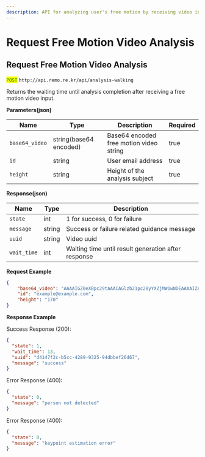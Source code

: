 ```yaml
---
description: API for analyzing user's free motion by receiving video input.
---
```


# Request Free Motion Video Analysis

## Request Free Motion Video Analysis

<mark style="color:green;">`POST`</mark> `http://api.remo.re.kr/api/analysis-walking`

Returns the waiting time until analysis completion after receiving a free motion video input.

**Parameters(json)**

| Name           | Type                   | Description                             | Required |
| -------------- | ---------------------- | --------------------------------------- | -------- |
| `base64_video` | string(base64 encoded) | Base64 encoded free motion video string | true     |
| `id`           | string                 | User email address                      | true     |
| `height`       | string                 | Height of the analysis subject          | true     |

**Response(json)**

| Name        | Type   | Description                                         |
| ----------- | ------ | --------------------------------------------------- |
| `state`     | int    | 1 for success, 0 for failure                        |
| `message`   | string | Success or failure related guidance message         |
| `uuid`      | string | Video uuid                                          |
| `wait_time` | int    | Waiting time until result generation after response |

**Request Example**

```json
{
    "base64_video": "AAAAIGZ0eXBpc29tAAACAGlzb21pc28yYXZjMW1wNDEAAAAIZnJlZQAK/7BtZGF0AAACugYF … (truncated)",
    "id": "example@example.com",
    "height": "170"
}
```

**Response Example**

Success Response (200):

```json
{
  "state": 1,
  "wait_time": 13,
  "uuid": "d4147f2c-b5cc-4289-9325-94dbbef26d67",
  "message": "success"
}
```

Error Response (400):

```json
{
  "state": 0,
  "message": "person not detected"
}
```

Error Response (400):

```json
{
  "state": 0,
  "message": "keypoint estimation error"
}
```
